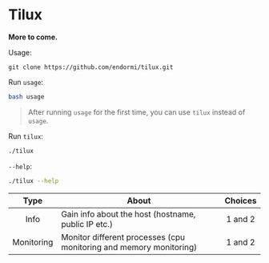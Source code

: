 # Tilux

**More to come.**

Usage:

```
git clone https://github.com/endormi/tilux.git
```

Run `usage`:

```bash
bash usage
```

> After running `usage` for the first time, you can use `tilux` instead of `usage`.

Run `tilux`:

```bash
./tilux
```

`--help`:

```bash
./tilux --help
```

Type | About | Choices
:------:|-----------|:------:
Info | Gain info about the host (hostname, public IP etc.) | 1 and 2
Monitoring | Monitor different processes (cpu monitoring and memory monitoring) | 1 and 2
